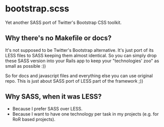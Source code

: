 bootstrap.scss
==============

Yet another SASS port of Twitter's Bootstrap CSS toolkit.


Why there's no Makefile or docs?
--------------------------------

It's not supposed to be Twitter's Bootstrap alternative. It's just port of its
LESS files to SASS keeping them almost identical. So you can simply drop these
SASS version into your Rails app to keep your "technologies' zoo" as small as
possible :))

So for docs and javascript files and everything else you can use original repo.
This is just about SASS port of LESS part of the framework ;))


Why SASS, when it was LESS?
---------------------------

* Because I prefer SASS over LESS.
* Because I want to have one technology per task in my projects (e.g. for RoR
  based projects).
